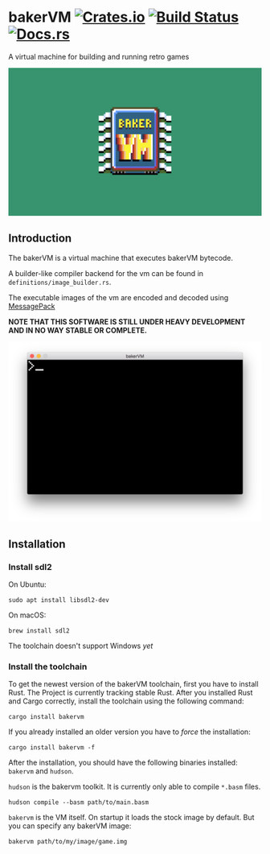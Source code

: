# bakerVM [![Crates.io][crate-image]][crate-link] [![Build Status][travis-image]][travis-link] [![Docs.rs][docs-image]][docs-link]
A virtual machine for building and running retro games

![The logo of the bakerVM][logo]

## Introduction

The bakerVM is a virtual machine that executes bakerVM bytecode.

A builder-like compiler backend for the vm can be found in `definitions/image_builder.rs`.

The executable images of the vm are encoded and decoded using [MessagePack][msgpack]

**NOTE THAT THIS SOFTWARE IS STILL UNDER HEAVY DEVELOPMENT AND IN NO WAY STABLE OR COMPLETE.**

![A screenshot of the bakerVM][screenshot]

## Installation

### Install sdl2

On Ubuntu:
```shell
sudo apt install libsdl2-dev
```

On macOS:
```shell
brew install sdl2
```

The toolchain doesn't support Windows *yet*

### Install the toolchain

To get the newest version of the bakerVM toolchain, first you have to install Rust. The Project is currently tracking stable Rust. After you installed Rust and Cargo correctly, install the toolchain using the following command:
```shell
cargo install bakervm
```
If you already installed an older version you have to *force* the installation:
```shell
cargo install bakervm -f
```

After the installation, you should have the following binaries installed: `bakervm` and `hudson`.

`hudson` is the bakervm toolkit. It is currently only able to compile `*.basm` files.
```
hudson compile --basm path/to/main.basm
```
`bakervm` is the VM itself. On startup it loads the stock image by default. But you can specify any bakerVM image:
```shell
bakervm path/to/my/image/game.img
```

[crate-image]: https://img.shields.io/crates/v/bakervm.svg
[crate-link]: https://crates.io/crates/bakervm
[travis-image]: https://travis-ci.org/bakervm/bakervm.svg?branch=master
[travis-link]: https://travis-ci.org/bakervm/bakervm
[docs-image]: https://docs.rs/bakervm/badge.svg
[docs-link]: https://docs.rs/bakervm
[screenshot]: https://raw.githubusercontent.com/bakervm/bakervm/master/screenshot.png
[logo]: https://raw.githubusercontent.com/bakervm/bakervm/master/logo.png
[msgpack]: http://msgpack.org
